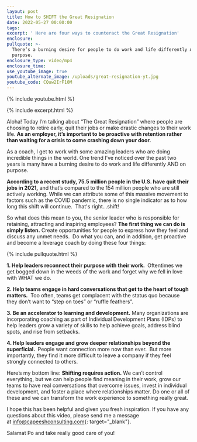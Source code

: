 ```yaml
---
layout: post
title: How to SHIFT the Great Resignation
date: 2022-05-27 00:00:00
tags:
excerpt: ' Here are four ways to counteract the Great Resignation'
enclosure:
pullquote: >-
  There’s a burning desire for people to do work and life differently AND on
  purpose.
enclosure_type: video/mp4
enclosure_time:
use_youtube_image: true
youtube_alternate_image: /uploads/great-resignation-yt.jpg
youtube_code: CQuw2IrF10M
---
```

{% include youtube.html %}

{% include excerpt.html %}

Aloha\! Today I’m talking about “The Great Resignation” where people are choosing to retire early, quit their jobs or make drastic changes to their work life.&nbsp;**As an employer, it’s important to be proactive with retention rather than waiting for a crisis to come crashing down your door. &nbsp;**

As a coach, I get to work with some amazing leaders who are doing incredible things in the world. One trend I’ve noticed over the past two years is many have a burning desire to do work and life differently AND on purpose.

**According to a recent study, 75.5 million people in the U.S. have quit their jobs in 2021,**&nbsp;and that’s compared to the 154 million people who are still actively working. While we can attribute some of this massive movement to factors such as the COVID pandemic, there is no single indicator as to how long this shift will continue.&nbsp; That's right...shift\!

So what does this mean to you, the senior leader who is responsible for retaining, attracting and inspiring employees?&nbsp;**The first thing we can do is simply listen.**&nbsp;Create opportunities for people to express how they feel and discuss any unmet needs.&nbsp; Do what you can, and in addition, get proactive and become a leverage coach by doing these four things:

{% include pullquote.html %}

**1\. Help leaders reconnect their purpose with their work.&nbsp;**&nbsp;Oftentimes we get bogged down in the weeds of the work and forget why we fell in love with WHAT we do.&nbsp;

**2\. Help teams engage in hard conversations that get to the heart of tough matters.**&nbsp; Too often, teams get complacent with the status quo because they don’t want to “step on toes” or “ruffle feathers”.&nbsp;

**3\. Be an accelerator to learning and development.**&nbsp;Many organizations are incorporating coaching as part of Individual Development Plans (IDPs) to help leaders grow a variety of skills to help achieve goals, address blind spots, and rise from setbacks.&nbsp;

**4\. Help leaders engage and grow deeper relationships beyond the superficial.&nbsp;**&nbsp;People want connection more now than ever.&nbsp; But more importantly, they find it more difficult to leave a company if they feel strongly connected to others.

Here’s my bottom line:&nbsp;**Shifting requires action.**&nbsp;We can’t control everything, but we can help people find meaning in their work, grow our teams to have real conversations that overcome issues, invest in individual development, and foster a place where relationships matter. Do one or all of these and we can transform the work experience to something really great.

I hope this has been helpful and given you fresh inspiration. If you have any questions about this video, please send me a message at&nbsp;[info@capeeshconsulting.com](mailto:info@capeeshconsulting.com){: target="_blank"}.&nbsp;&nbsp;

Salamat Po and take really good care of you\!
